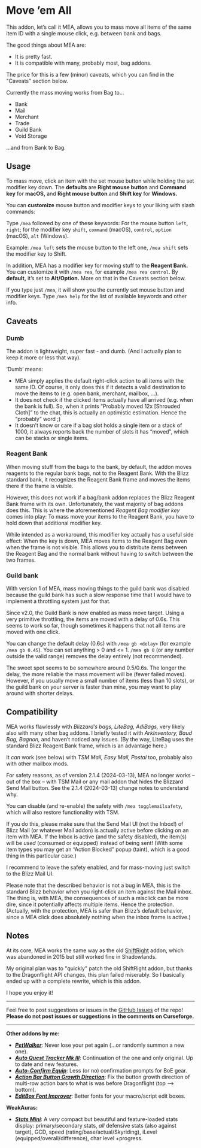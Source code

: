 # Move ’em All

This addon, let’s call it MEA, allows you to mass move all items of the same item ID with a single mouse click, e.g. between bank and bags.

The good things about MEA are:

- It is pretty fast.
- It is compatible with many, probably most, bag addons.

The price for this is a few (minor) caveats, which you can find in the "Caveats" section below.

Currently the mass moving works from Bag to…

- Bank
- Mail
- Merchant
- Trade
- Guild Bank
- Void Storage

…and from Bank to Bag.

## Usage

To mass move, click an item with the set mouse button while holding the set modifier key down. The __defaults__ are __Right mouse button__ and __Command key__ for __macOS,__ and __Right mouse button__ and __Shift key__ for __Windows.__

You can __customize__ mouse button and modifier keys to your liking with slash commands:

Type `/mea` followed by one of these keywords: For the mouse button `left`, `right`; for the modifier key `shift`,
`command` (macOS), `control`, `option` (macOS), `alt` (Windows).  

Example: `/mea left` sets the mouse button to the left one, `/mea shift` sets the modifier key to Shift.

In addition, MEA has a modifier key for moving stuff to the __Reagent Bank.__ You can customize it with `/mea rea`, for example `/mea rea control`. By __default,__ it’s set to __Alt/Option.__ More on that in the Caveats section below.

If you type just `/mea`, it will show you the currently set mouse button and modifier keys. Type `/mea help` for the list of available keywords and other info.

## Caveats

### Dumb

The addon is lightweight, super fast - and dumb. (And I actually plan to keep it more or less that way).

‘Dumb’ means:

- MEA simply applies the default right-click action to all items with the same ID. Of course, it only does this if it detects a valid destination to move the items to (e.g. open bank, merchant, mailbox, …).
- It does not check if the clicked items actually have all arrived (e.g. when the bank is full). So, when it prints “Probably moved 12x [Shrouded Cloth]” to the chat, this is actually an optimistic estimation. Hence the “probably” word ;)
- It doesn’t know or care if a bag slot holds a single item or a stack of 1000, it always reports back the number of slots it has “moved”, which can be stacks or single items.

### Reagent Bank

When moving stuff from the bags to the bank, by default, the addon moves reagents to the regular bank bags, not to the Reagent Bank. With the Blizz standard bank, it recognizes the Reagent Bank frame and moves the items there if the frame is visible.

However, this does not work if a bag/bank addon replaces the Blizz Reagent Bank frame with its own. Unfortunately, the vast majority of bag addons does this. This is where the aforementioned _Reagent Bag modifier key_ comes into play: To mass move your items to the Reagent Bank, you have to hold down that additional modifier key.

While intended as a workaround, this modifier key actually has a useful side effect: When the key is down, MEA moves items to the Reagent Bag even when the frame is not visible. This allows you to distribute items between the Reagent Bag and the normal bank without having to switch between the two frames.

### Guild bank

With version 1 of MEA, mass moving things to the guild bank was disabled because the guild bank has such a slow response time that I would have to implement a throttling system just for that.

Since v2.0, the Guild Bank is now enabled as mass move target. Using a very primitive throttling, the items are moved with a delay of 0.6s. This seems to work so far, though sometimes it happens that not all items are moved with one click.

You can change the default delay (0.6s) with `/mea gb <delay>` (for example `/mea gb 0.45`). You can set anything > 0 and <= 1. `/mea gb 0` (or any number outside the valid range) removes the delay entirely (not recommended).

The sweet spot seems to be somewhere around 0.5/0.6s. The longer the delay, the more reliable the mass movement will be (fewer failed moves). However, if you usually move a small number of items (less than 10 slots), or the guild bank on your server is faster than mine, you may want to play around with shorter delays.

## Compatibility

MEA works flawlessly with _Blizzard’s bags, LiteBag, AdiBags,_ very likely also with many other bag addons. I briefly tested it with _ArkInventory, Baud Bag, Bagnon,_ and haven’t noticed any issues. (By the way, LiteBag uses the standard Blizz Reagent Bank frame, which is an advantage here.)

It _can_ work (see below) with _TSM Mail, Easy Mail, Postal_ too, probably also with other mailbox mods.

For safety reasons, as of version 2.1.4 (2024-03-13), MEA no longer works – out of the box – with TSM Mail or any mail addon that hides the Blizzard Send Mail button. See the 2.1.4 (2024-03-13) change notes to understand why.

You can disable (and re-enable) the safety with `/mea togglemailsafety`, which will also restore functionality with TSM. 

If you do this, please make sure that the Send Mail UI (not the Inbox!) of Blizz Mail (or whatever Mail addon) is actually active before clicking on an item with MEA. If the Inbox is active (and the safety disabled), the item(s) will be _used_ (consumed or equipped) instead of being sent! (With some item types you may get an “Action Blocked” popup (taint), which is a good thing in this particular case.)

I recommend to leave the safety enabled, and for mass-moving just switch to the Blizz Mail UI.

Please note that the described behavior is not a bug in MEA, this is the standard Blizz behavior when you right-click an item against the Mail inbox. The thing is, with MEA, the consequences of such a misclick can be more dire, since it potentially affects multiple items. Hence the protection. (Actually, with the protection, MEA is safer than Blizz’s default behavior, since a MEA click does absolutely nothing when the inbox frame is active.)
  

## Notes

At its core, MEA works the same way as the old [ShiftRight](https://www.curseforge.com/wow/addons/shift-right) addon, which was abandoned in 2015 but still worked fine in Shadowlands.

My original plan was to "quickly" patch the old ShiftRight addon, but thanks to the Dragonflight API changes, this plan failed miserably. So I basically ended up with a complete rewrite, which is this addon.

I hope you enjoy it!

---

Feel free to post suggestions or issues in the [GitHub Issues](https://github.com/tflo/Move-em-All/issues) of the repo!
__Please do not post issues or suggestions in the comments on Curseforge.__

---

__Other addons by me:__

- [___PetWalker___](https://www.curseforge.com/wow/addons/petwalker): Never lose your pet again (…or randomly summon a
  new one).
- [___Auto Quest Tracker Mk III___](https://www.curseforge.com/wow/addons/auto-quest-tracker-mk-iii): Continuation of
  the one and only original. Up to date and new features.
- [___Auto-Confirm Equip___](https://www.curseforge.com/wow/addons/auto-confirm-equip): Less (or no) confirmation
  prompts for BoE gear.
- [___Action Bar Button Growth Direction___](https://www.curseforge.com/wow/addons/action-bar-button-growth-direction):
  Fix the button growth direction of multi-row action bars to what is was before Dragonflight (top --> bottom).
- [___EditBox Font Improver___](https://www.curseforge.com/wow/addons/editbox-font-improver): Better fonts for
  your macro/script edit boxes.

__WeakAuras:__

- [___Stats Mini___](https://wago.io/S4023p3Im): A *very* compact but beautiful and feature-loaded stats display: primary/secondary stats, *all* defensive stats (also against target), GCD, speed (rating/base/actual/Skyriding), iLevel (equipped/overall/difference), char level +progress.
